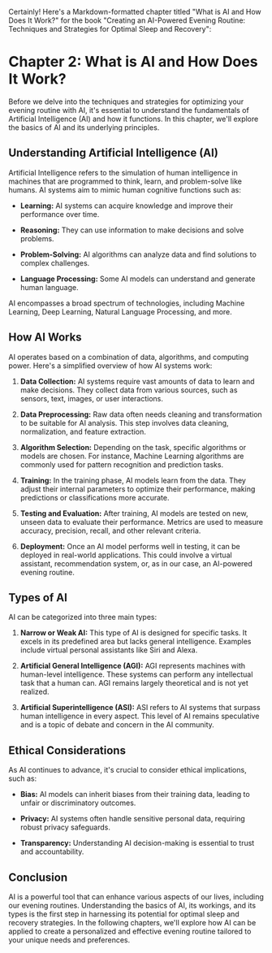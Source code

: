 Certainly! Here's a Markdown-formatted chapter titled "What is AI and How Does It Work?" for the book "Creating an AI-Powered Evening Routine: Techniques and Strategies for Optimal Sleep and Recovery":

Chapter 2: What is AI and How Does It Work?
===========================================

Before we delve into the techniques and strategies for optimizing your evening routine with AI, it's essential to understand the fundamentals of Artificial Intelligence (AI) and how it functions. In this chapter, we'll explore the basics of AI and its underlying principles.

Understanding Artificial Intelligence (AI)
------------------------------------------

Artificial Intelligence refers to the simulation of human intelligence in machines that are programmed to think, learn, and problem-solve like humans. AI systems aim to mimic human cognitive functions such as:

* **Learning:** AI systems can acquire knowledge and improve their performance over time.

* **Reasoning:** They can use information to make decisions and solve problems.

* **Problem-Solving:** AI algorithms can analyze data and find solutions to complex challenges.

* **Language Processing:** Some AI models can understand and generate human language.

AI encompasses a broad spectrum of technologies, including Machine Learning, Deep Learning, Natural Language Processing, and more.

How AI Works
------------

AI operates based on a combination of data, algorithms, and computing power. Here's a simplified overview of how AI systems work:

1. **Data Collection:** AI systems require vast amounts of data to learn and make decisions. They collect data from various sources, such as sensors, text, images, or user interactions.

2. **Data Preprocessing:** Raw data often needs cleaning and transformation to be suitable for AI analysis. This step involves data cleaning, normalization, and feature extraction.

3. **Algorithm Selection:** Depending on the task, specific algorithms or models are chosen. For instance, Machine Learning algorithms are commonly used for pattern recognition and prediction tasks.

4. **Training:** In the training phase, AI models learn from the data. They adjust their internal parameters to optimize their performance, making predictions or classifications more accurate.

5. **Testing and Evaluation:** After training, AI models are tested on new, unseen data to evaluate their performance. Metrics are used to measure accuracy, precision, recall, and other relevant criteria.

6. **Deployment:** Once an AI model performs well in testing, it can be deployed in real-world applications. This could involve a virtual assistant, recommendation system, or, as in our case, an AI-powered evening routine.

Types of AI
-----------

AI can be categorized into three main types:

1. **Narrow or Weak AI:** This type of AI is designed for specific tasks. It excels in its predefined area but lacks general intelligence. Examples include virtual personal assistants like Siri and Alexa.

2. **Artificial General Intelligence (AGI):** AGI represents machines with human-level intelligence. These systems can perform any intellectual task that a human can. AGI remains largely theoretical and is not yet realized.

3. **Artificial Superintelligence (ASI):** ASI refers to AI systems that surpass human intelligence in every aspect. This level of AI remains speculative and is a topic of debate and concern in the AI community.

Ethical Considerations
----------------------

As AI continues to advance, it's crucial to consider ethical implications, such as:

* **Bias:** AI models can inherit biases from their training data, leading to unfair or discriminatory outcomes.

* **Privacy:** AI systems often handle sensitive personal data, requiring robust privacy safeguards.

* **Transparency:** Understanding AI decision-making is essential to trust and accountability.

Conclusion
----------

AI is a powerful tool that can enhance various aspects of our lives, including our evening routines. Understanding the basics of AI, its workings, and its types is the first step in harnessing its potential for optimal sleep and recovery strategies. In the following chapters, we'll explore how AI can be applied to create a personalized and effective evening routine tailored to your unique needs and preferences.
